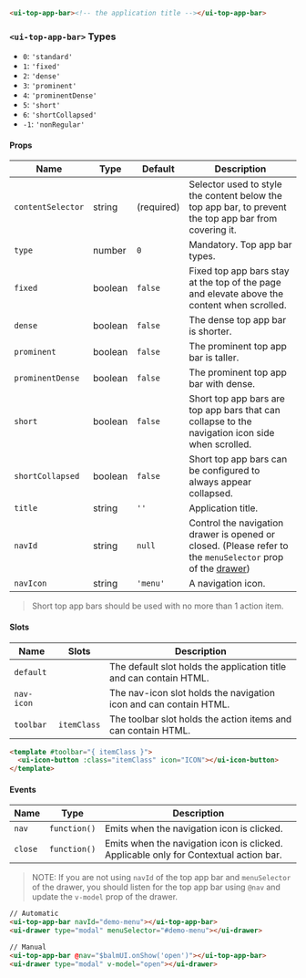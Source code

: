 ```html
<ui-top-app-bar><!-- the application title --></ui-top-app-bar>
```

### `<ui-top-app-bar>` Types

- `0`: `'standard'`
- `1`: `'fixed'`
- `2`: `'dense'`
- `3`: `'prominent'`
- `4`: `'prominentDense'`
- `5`: `'short'`
- `6`: `'shortCollapsed'`
- `-1`: `'nonRegular'`

#### Props

| Name              | Type    | Default    | Description                                                                                                             |
| ----------------- | ------- | ---------- | ----------------------------------------------------------------------------------------------------------------------- |
| `contentSelector` | string  | (required) | Selector used to style the content below the top app bar, to prevent the top app bar from covering it.                  |
| `type`            | number  | `0`        | Mandatory. Top app bar types.                                                                                           |
| `fixed`           | boolean | `false`    | Fixed top app bars stay at the top of the page and elevate above the content when scrolled.                             |
| `dense`           | boolean | `false`    | The dense top app bar is shorter.                                                                                       |
| `prominent`       | boolean | `false`    | The prominent top app bar is taller.                                                                                    |
| `prominentDense`  | boolean | `false`    | The prominent top app bar with dense.                                                                                   |
| `short`           | boolean | `false`    | Short top app bars are top app bars that can collapse to the navigation icon side when scrolled.                        |
| `shortCollapsed`  | boolean | `false`    | Short top app bars can be configured to always appear collapsed.                                                        |
| `title`           | string  | `''`       | Application title.                                                                                                      |
| `navId`           | string  | `null`     | Control the navigation drawer is opened or closed. (Please refer to the `menuSelector` prop of the [drawer](/#/drawer)) |
| `navIcon`         | string  | `'menu'`   | A navigation icon.                                                                                                      |

> Short top app bars should be used with no more than 1 action item.

#### Slots

| Name       | Slots       | Description                                                        |
| ---------- | ----------- | ------------------------------------------------------------------ |
| `default`  |             | The default slot holds the application title and can contain HTML. |
| `nav-icon` |             | The nav-icon slot holds the navigation icon and can contain HTML.  |
| `toolbar`  | `itemClass` | The toolbar slot holds the action items and can contain HTML.      |

```html
<template #toolbar="{ itemClass }">
  <ui-icon-button :class="itemClass" icon="ICON"></ui-icon-button>
</template>
```

#### Events

| Name    | Type         | Description                                                                           |
| ------- | ------------ | ------------------------------------------------------------------------------------- |
| `nav`   | `function()` | Emits when the navigation icon is clicked.                                            |
| `close` | `function()` | Emits when the navigation icon is clicked. Applicable only for Contextual action bar. |

> NOTE: If you are not using `navId` of the top app bar and `menuSelector` of the drawer, you should listen for the top app bar using `@nav` and update the `v-model` prop of the drawer.

```html
// Automatic
<ui-top-app-bar navId="demo-menu"></ui-top-app-bar>
<ui-drawer type="modal" menuSelector="#demo-menu"></ui-drawer>

// Manual
<ui-top-app-bar @nav="$balmUI.onShow('open')"></ui-top-app-bar>
<ui-drawer type="modal" v-model="open"></ui-drawer>
```
